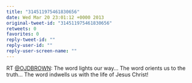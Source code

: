 ```yaml
---
title: "314511975461830656"
date: Wed Mar 20 23:01:12 +0000 2013
original-tweet-id: "314511975461830656"
retweets: 0
favorites: 0
reply-tweet-id: ""
reply-user-id: ""
reply-user-screen-name: ""
---
```

RT <a href="https://twitter.com/OJDBROWN">@OJDBROWN</a>: The word lights our way...
The word orients us to the truth...
The word indwells us with the life of Jesus Christ!
